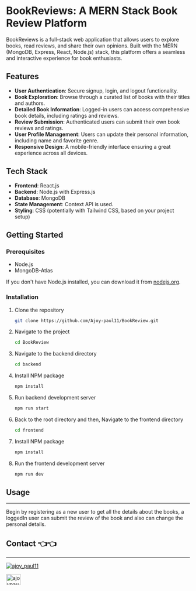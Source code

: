 # BookReviews: A MERN Stack Book Review Platform

BookReviews is a full-stack web application that allows users to explore books, read reviews, and share their own opinions. Built with the MERN (MongoDB, Express, React, Node.js) stack, this platform offers a seamless and interactive experience for book enthusiasts.

## Features

- **User Authentication**: Secure signup, login, and logout functionality.
- **Book Exploration**: Browse through a curated list of books with their titles and authors.
- **Detailed Book Information**: Logged-in users can access comprehensive book details, including ratings and reviews.
- **Review Submission**: Authenticated users can submit their own book reviews and ratings.
- **User Profile Management**: Users can update their personal information, including name and favorite genre.
- **Responsive Design**: A mobile-friendly interface ensuring a great experience across all devices.

## Tech Stack

- **Frontend**: React.js
- **Backend**: Node.js with Express.js
- **Database**: MongoDB
- **State Management**: Context API is used.
- **Styling**: CSS (potentially with Tailwind CSS, based on your project setup)

## Getting Started

### Prerequisites

- Node.js
- MongoDB-Atlas

If you don't have Node.js installed, you can download it from [nodejs.org](https://nodejs.org/).

### Installation

1. Clone the repository
   ```sh
   git clone https://github.com/Ajoy-paul11/BookReview.git
   ```
2. Navigate to the project
   ```sh
   cd BookReview
   ```
3. Navigate to the backend directory
   ```sh
   cd backend
   ```
4. Install NPM package
   ```sh
   npm install
   ```
5. Run backend development server
   ```sh
   npm run start
   ```
6. Back to the root directory and then, Navigate to the frontend directory
   ```sh
   cd frontend
   ```
7. Install NPM package
   ```sh
   npm install
   ```
8. Run the frontend development server
   ```sh
   npm run dev
   ```

## Usage

---

Begin by registering as a new user to get all the details about the books, a loggedIn user can submit the review of the book and also can change the personal details.

## Contact 👈👈

---

<p align="left"> <a href="https://twitter.com/ajoy_paul11" target="blank"><img src="https://img.shields.io/twitter/follow/ajoy_paul11?logo=twitter&style=for-the-badge" alt="ajoy_paul11" /></a> </p>

<a href="https://linkedin.com/in/ajoypaul" target="blank"><img align="center" src="https://raw.githubusercontent.com/rahuldkjain/github-profile-readme-generator/master/src/images/icons/Social/linked-in-alt.svg" alt="ajoypaul" height="30" width="40" /></a>
